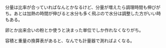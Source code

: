 分量は比率が合っていればなんとかなるけど、分量が増えたら調理時間も伸びがち。あとは加熱の時間が伸びると水分も多く飛ぶので水分は調整した方がいい時もある。

卵とか出来合いの粉とか使うと決まった単位でしか作れなくなりがち。

容積と重量の換算表があると、なんでも計量器で測ればよくなる。
